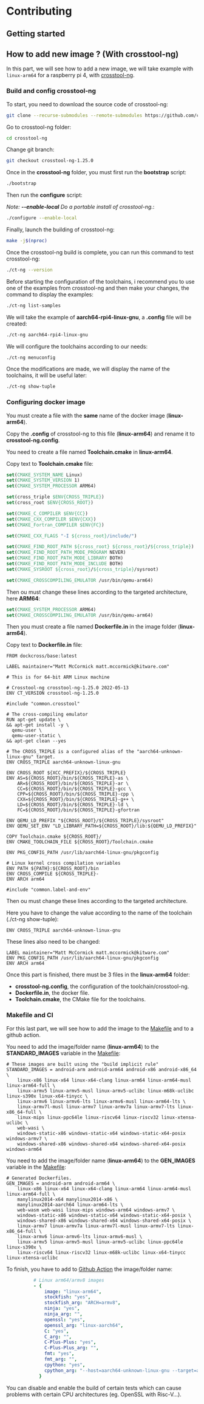 # Contributing

## Getting started

## How to add new image ? (With crosstool-ng)

In this part, we will see how to add a new image, we will take example with `linux-arm64` for a raspberry pi 4, with [crosstool-ng](https://github.com/crosstool-ng/crosstool-ng).

### Build and config crosstool-ng

To start, you need to download the source code of crosstool-ng:

```bash
git clone --recurse-submodules --remote-submodules https://github.com/crosstool-ng/crosstool-ng.git
```

Go to crosstool-ng folder:

```bash
cd crosstool-ng
```

Change git branch:

```bash
git checkout crosstool-ng-1.25.0
```

Once in the **crosstool-ng** folder, you must first run the **bootstrap** script:

```bash
./bootstrap
```

Then run the **configure** script:

*Note: ***--enable-local*** Do a portable install of crosstool-ng.*:

```bash
./configure --enable-local
```

Finally, launch the building of crosstool-ng:

```bash
make -j$(nproc)
```

Once the crosstool-ng build is complete, you can run this command to test crosstool-ng:

```bash
./ct-ng --version
```

Before starting the configuration of the toolchains, i recommend you to use one of the examples from crosstool-ng and then make your changes, the command to display the examples:

```bash
./ct-ng list-samples
```

We will take the example of **aarch64-rpi4-linux-gnu**, a **.config** file will be created:

```bash
./ct-ng aarch64-rpi4-linux-gnu
```

We will configure the toolchains according to our needs:

```bash
./ct-ng menuconfig
```

Once the modifications are made, we will display the name of the toolchains, it will be useful later:

```bash
./ct-ng show-tuple
```

### Configuring docker image

You must create a file with the **same** name of the docker image (**linux-arm64**).

Copy the **.config** of crosstool-ng to this file (**linux-arm64**) and rename it to **crosstool-ng.config**.

You need to create a file named **Toolchain.cmake** in **linux-arm64**.

Copy text to **Toolchain.cmake** file:

```cmake
set(CMAKE_SYSTEM_NAME Linux)
set(CMAKE_SYSTEM_VERSION 1)
set(CMAKE_SYSTEM_PROCESSOR ARM64)

set(cross_triple $ENV{CROSS_TRIPLE})
set(cross_root $ENV{CROSS_ROOT})

set(CMAKE_C_COMPILER $ENV{CC})
set(CMAKE_CXX_COMPILER $ENV{CXX})
set(CMAKE_Fortran_COMPILER $ENV{FC})

set(CMAKE_CXX_FLAGS "-I ${cross_root}/include/")

set(CMAKE_FIND_ROOT_PATH ${cross_root} ${cross_root}/${cross_triple})
set(CMAKE_FIND_ROOT_PATH_MODE_PROGRAM NEVER)
set(CMAKE_FIND_ROOT_PATH_MODE_LIBRARY BOTH)
set(CMAKE_FIND_ROOT_PATH_MODE_INCLUDE BOTH)
set(CMAKE_SYSROOT ${cross_root}/${cross_triple}/sysroot)

set(CMAKE_CROSSCOMPILING_EMULATOR /usr/bin/qemu-arm64)
```

Then ou must change these lines ​​according to the targeted architecture, here **ARM64**:

```cmake
set(CMAKE_SYSTEM_PROCESSOR ARM64)
set(CMAKE_CROSSCOMPILING_EMULATOR /usr/bin/qemu-arm64)
```

Then you must create a file named **Dockerfile.in** in the image folder (**linux-arm64**).

Copy text to **Dockerfile.in** file:

```docker
FROM dockcross/base:latest

LABEL maintainer="Matt McCormick matt.mccormick@kitware.com"

# This is for 64-bit ARM Linux machine

# Crosstool-ng crosstool-ng-1.25.0 2022-05-13
ENV CT_VERSION crosstool-ng-1.25.0

#include "common.crosstool"

# The cross-compiling emulator
RUN apt-get update \
&& apt-get install -y \
  qemu-user \
  qemu-user-static \
&& apt-get clean --yes

# The CROSS_TRIPLE is a configured alias of the "aarch64-unknown-linux-gnu" target.
ENV CROSS_TRIPLE aarch64-unknown-linux-gnu

ENV CROSS_ROOT ${XCC_PREFIX}/${CROSS_TRIPLE}
ENV AS=${CROSS_ROOT}/bin/${CROSS_TRIPLE}-as \
    AR=${CROSS_ROOT}/bin/${CROSS_TRIPLE}-ar \
    CC=${CROSS_ROOT}/bin/${CROSS_TRIPLE}-gcc \
    CPP=${CROSS_ROOT}/bin/${CROSS_TRIPLE}-cpp \
    CXX=${CROSS_ROOT}/bin/${CROSS_TRIPLE}-g++ \
    LD=${CROSS_ROOT}/bin/${CROSS_TRIPLE}-ld \
    FC=${CROSS_ROOT}/bin/${CROSS_TRIPLE}-gfortran

ENV QEMU_LD_PREFIX "${CROSS_ROOT}/${CROSS_TRIPLE}/sysroot"
ENV QEMU_SET_ENV "LD_LIBRARY_PATH=${CROSS_ROOT}/lib:${QEMU_LD_PREFIX}"

COPY Toolchain.cmake ${CROSS_ROOT}/
ENV CMAKE_TOOLCHAIN_FILE ${CROSS_ROOT}/Toolchain.cmake

ENV PKG_CONFIG_PATH /usr/lib/aarch64-linux-gnu/pkgconfig

# Linux kernel cross compilation variables
ENV PATH ${PATH}:${CROSS_ROOT}/bin
ENV CROSS_COMPILE ${CROSS_TRIPLE}-
ENV ARCH arm64

#include "common.label-and-env"
```

Then ou must change these lines ​​according to the targeted architecture.

Here you have to change the value according to the name of the toolchain (./ct-ng show-tuple):

```docker
ENV CROSS_TRIPLE aarch64-unknown-linux-gnu
```

These lines also need to be changed:

```docker
LABEL maintainer="Matt McCormick matt.mccormick@kitware.com"
ENV PKG_CONFIG_PATH /usr/lib/aarch64-linux-gnu/pkgconfig
ENV ARCH arm64
```

Once this part is finished, there must be 3 files in the **linux-arm64** folder:

- **crosstool-ng.config**, the configuration of the toolchain/crosstool-ng.
- **Dockerfile.in**, the docker file.
- **Toolchain.cmake**, the CMake file for the toolchains.

### Makefile and CI

For this last part, we will see how to add the image to the [Makefile](Makefile) and to a github action.

You need to add the image/folder name (**linux-arm64**) to the **STANDARD_IMAGES** variable in the [Makefile](Makefile):

```make
# These images are built using the "build implicit rule"
STANDARD_IMAGES = android-arm android-arm64 android-x86 android-x86_64 \
	linux-x86 linux-x64 linux-x64-clang linux-arm64 linux-arm64-musl linux-arm64-full \
	linux-armv5 linux-armv5-musl linux-armv5-uclibc linux-m68k-uclibc linux-s390x linux-x64-tinycc \
	linux-armv6 linux-armv6-lts linux-armv6-musl linux-arm64-lts \
	linux-armv7l-musl linux-armv7 linux-armv7a linux-armv7-lts linux-x86_64-full \
	linux-mips linux-ppc64le linux-riscv64 linux-riscv32 linux-xtensa-uclibc \
	web-wasi \
	windows-static-x86 windows-static-x64 windows-static-x64-posix windows-armv7 \
	windows-shared-x86 windows-shared-x64 windows-shared-x64-posix windows-arm64
```

You need to add the image/folder name (**linux-arm64**) to the **GEN_IMAGES** variable in the [Makefile](Makefile):

```make
# Generated Dockerfiles.
GEN_IMAGES = android-arm android-arm64 \
	linux-x86 linux-x64 linux-x64-clang linux-arm64 linux-arm64-musl linux-arm64-full \
	manylinux2014-x64 manylinux2014-x86 \
	manylinux2014-aarch64 linux-arm64-lts \
	web-wasm web-wasi linux-mips windows-arm64 windows-armv7 \
	windows-static-x86 windows-static-x64 windows-static-x64-posix \
	windows-shared-x86 windows-shared-x64 windows-shared-x64-posix \
	linux-armv7 linux-armv7a linux-armv7l-musl linux-armv7-lts linux-x86_64-full \
	linux-armv6 linux-armv6-lts linux-armv6-musl \
	linux-armv5 linux-armv5-musl linux-armv5-uclibc linux-ppc64le linux-s390x \
	linux-riscv64 linux-riscv32 linux-m68k-uclibc linux-x64-tinycc linux-xtensa-uclibc
```

To finish, you have to add to [Github Action](.github/workflows/main.yml) the image/folder name:

```yml
          # Linux arm64/armv8 images
          - {
              image: "linux-arm64",
              stockfish: "yes",
              stockfish_arg: "ARCH=armv8",
              ninja: "yes",
              ninja_arg: "",
              openssl: "yes",
              openssl_arg: "linux-aarch64",
              C: "yes",
              C_arg: "",
              C-Plus-Plus: "yes",
              C-Plus-Plus_arg: "",
              fmt: "yes",
              fmt_arg: "",
              cpython: "yes",
              cpython_arg: "--host=aarch64-unknown-linux-gnu --target=aarch64-unknown-linux-gnu",
            }
```

You can disable and enable the build of certain tests which can cause problems with certain CPU architectures (eg. OpenSSL with Risc-V...).
